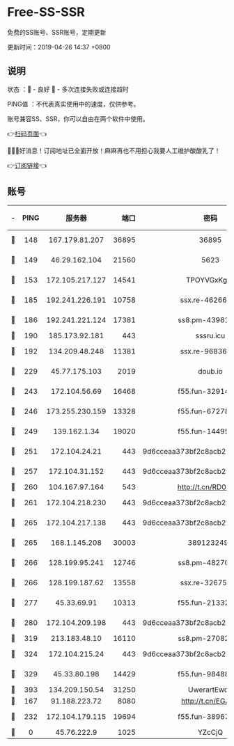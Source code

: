# Free-SS-SSR

免费的SS账号、SSR账号，定期更新

更新时间：2019-04-26 14:37 +0800

## 说明

状态     ：🙂 - 良好 🙁 - 多次连接失败或连接超时

PING值   ：不代表真实使用中的速度，仅供参考。

账号兼容SS、SSR，你可以自由在两个软件中使用。

👉[扫码页面](https://liesauer.github.io/Free-SS-SSR/)👈

🎉🎉🎉好消息！订阅地址已全面开放！麻麻再也不用担心我要人工维护酸酸乳了！

👉[订阅链接](https://www.liesauer.net/yogurt/subscribe?ACCESS_TOKEN=DAYxR3mMaZAsaqUb)👈

## 账号

|-|PING|服务器|端口|密码|加密方式|区域|
|:----:|:----:|:-----:|-----:|:----:|:----:|:----:|
|🙂|148|167.179.81.207|36895|36895|aes-256-cfb|JP|
|🙂|149|46.29.162.104|21560|5623|aes-128-ctr|RU|
|🙂|153|172.105.217.127|14541|TPOYVGxKglpi|aes-256-cfb|JP|
|🙂|185|192.241.226.191|10758|ssx.re-46266917|aes-256-cfb|US|
|🙂|186|192.241.221.124|17381|ss8.pm-43981426|aes-256-cfb|US|
|🙂|190|185.173.92.181|443|sssru.icu|rc4-md5|RU|
|🙂|192|134.209.48.248|11381|ssx.re-96836454|aes-256-cfb|US|
|🙂|229|45.77.175.103|2019|doub.io|aes-128-ctr|SG|
|🙂|243|172.104.56.69|16468|f55.fun-32914277|aes-256-cfb|SG|
|🙂|246|173.255.230.159|13328|f55.fun-67278119|aes-256-cfb|US|
|🙂|249|139.162.1.34|19020|f55.fun-14495411|aes-256-cfb|SG|
|🙂|251|172.104.24.21|443|9d6cceaa373bf2c8acb22e60b6a58be6|aes-256-cfb|US|
|🙂|257|172.104.31.152|443|9d6cceaa373bf2c8acb22e60b6a58be6|aes-256-cfb|US|
|🙂|260|104.167.97.164|543|http://t.cn/RD0D7sx|rc4-md5|CA|
|🙂|261|172.104.218.230|443|9d6cceaa373bf2c8acb22e60b6a58be6|aes-256-cfb|US|
|🙂|265|172.104.217.138|443|9d6cceaa373bf2c8acb22e60b6a58be6|aes-256-cfb|US|
|🙂|265|168.1.145.208|30003|3891232494|aes-256-cfb|AU|
|🙂|266|128.199.95.241|12746|ss8.pm-48270505|aes-256-cfb|SG|
|🙂|266|128.199.187.62|13558|ssx.re-32675545|aes-256-cfb|SG|
|🙂|277|45.33.69.91|10313|f55.fun-21332976|aes-256-cfb|US|
|🙂|280|172.104.209.198|443|9d6cceaa373bf2c8acb22e60b6a58be6|aes-256-cfb|US|
|🙂|319|213.183.48.10|16110|ss8.pm-27082540|rc4-md5|RU|
|🙂|324|172.104.215.24|443|9d6cceaa373bf2c8acb22e60b6a58be6|aes-256-cfb|US|
|🙂|329|45.33.80.198|14429|f55.fun-98488000|aes-256-cfb|US|
|🙂|393|134.209.150.54|31250|UwerartEwqe|chacha20|IN|
|🙂|167|91.188.223.72|8080|http://t.cn/EGJIyrl|rc4-md5|RU|
|🙂|232|172.104.179.115|19694|f55.fun-38967264|aes-256-cfb|SG|
|🙁|0|45.76.222.9|1025|YZcCjQ|rc4-md5|JP|
